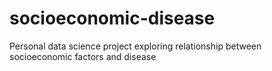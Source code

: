# socioeconomic-disease
Personal data science project exploring relationship between socioeconomic factors and disease
